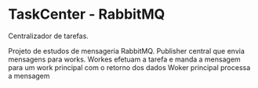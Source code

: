 # TaskCenter - RabbitMQ
Centralizador de tarefas.

Projeto de estudos de mensageria RabbitMQ.
Publisher central que envia mensagens para works.
Workes efetuam a tarefa e manda a mensagem para um work principal com o retorno dos dados
Woker principal processa a mensagem
